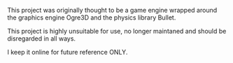 This project was originally thought to be a game engine wrapped around the graphics engine Ogre3D and the
physics library Bullet.

This project is highly unsuitable for use, no longer maintaned and should be disregarded in all ways. 

I keep it online for future reference ONLY.
